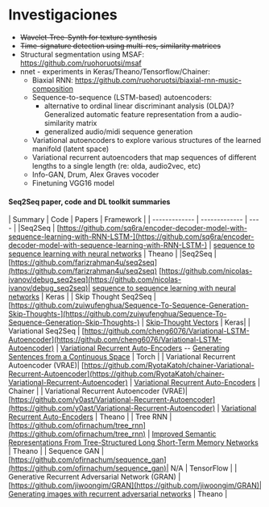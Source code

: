 # Investigaciones

* ~~Wavelet-Tree-Synth for texture synthesis~~
* ~~Time-signature detection using multi-res, similarity matrices~~
* Structural segmentation using MSAF: <https://github.com/ruohoruotsi/msaf>
* nnet - experiments in Keras/Theano/Tensorflow/Chainer:  
	* Biaxial RNN: <https://github.com/ruohoruotsi/biaxial-rnn-music-composition>
	* Sequence-to-sequence (LSTM-based) autoencoders:
		* alternative to ordinal linear discriminant analysis (OLDA)? Generalized automatic feature representation from a audio-similarity matrix
		* generalized audio/midi sequence generation 
	* Variational autoencoders to explore various structures of the learned manifold (latent space)
	* Variational recurrent autoencoders that map sequences of different lengths to a single length (re: olda, audio2vec, etc)
	* Info-GAN, Drum, Alex Graves vocoder
	* Finetuning VGG16 model


#### Seq2Seq paper, code and DL toolkit summaries


| Summary  | Code | Papers | Framework  |
| ------------- | ------------- | ---- |
|Seq2Seq | [https://github.com/sq6ra/encoder-decoder-model-with-sequence-learning-with-RNN-LSTM-](https://github.com/sq6ra/encoder-decoder-model-with-sequence-learning-with-RNN-LSTM-) | [sequence to sequence learning with neural networks](http://arxiv.org/pdf/1409.3215v3.pdf ) | Theano |
|Seq2Seq | [https://github.com/farizrahman4u/seq2seq](https://github.com/farizrahman4u/seq2seq) [https://github.com/nicolas-ivanov/debug_seq2seq](https://github.com/nicolas-ivanov/debug_seq2seq)| [sequence to sequence learning with neural networks](http://arxiv.org/pdf/1409.3215v3.pdf) | Keras |
| Skip Thought Seq2Seq  | [https://github.com/zuiwufenghua/Sequence-To-Sequence-Generation-Skip-Thoughts-](https://github.com/zuiwufenghua/Sequence-To-Sequence-Generation-Skip-Thoughts-) | [Skip-Thought Vectors](http://arxiv.org/pdf/1506.06726v1.pdf) | Keras| 
| Variational Seq2Seq  | [https://github.com/cheng6076/Variational-LSTM-Autoencoder](https://github.com/cheng6076/Variational-LSTM-Autoencoder) | [Variational Recurrent Auto-Encoders](http://arxiv.org/abs/1412.6581) -- [Generating Sentences from a Continuous Space](http://arxiv.org/abs/1511.06349)  | Torch |
| Variational Recurrent Autoencoder (VRAE)| [https://github.com/RyotaKatoh/chainer-Variational-Recurrent-Autoencoder](https://github.com/RyotaKatoh/chainer-Variational-Recurrent-Autoencoder) | [Variational Recurrent Auto-Encoders](http://arxiv.org/abs/1412.6581)  | Chainer |
| Variational Recurrent Autoencoder (VRAE)| [https://github.com/y0ast/Variational-Recurrent-Autoencoder](https://github.com/y0ast/Variational-Recurrent-Autoencoder) | [Variational Recurrent Auto-Encoders](http://arxiv.org/abs/1412.6581)  | Theano |
| Tree RNN | [https://github.com/ofirnachum/tree_rnn](https://github.com/ofirnachum/tree_rnn) | [Improved Semantic Representations From Tree-Structured Long Short-Term Memory Networks](https://arxiv.org/abs/1503.00075)  | Theano |
| Sequence GAN | [https://github.com/ofirnachum/sequence_gan](https://github.com/ofirnachum/sequence_gan)| N/A | TensorFlow |
| Generative Recurrent Adversarial Network (GRAN)  | [https://github.com/jiwoongim/GRAN](https://github.com/jiwoongim/GRAN)| [Generating images with recurrent adversarial networks](https://arxiv.org/pdf/1602.05110.pdf)  | Theano |




